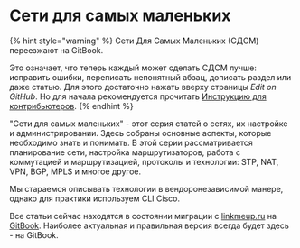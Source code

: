 # Сети для самых маленьких

{% hint style="warning" %}
Сети Для Самых Маленьких \(СДСМ\) переезжают на GitBook.

Это означает, что теперь каждый может сделать СДСМ лучше: исправить ошибки, переписать непонятный абзац, дописать раздел или даже статью.
Для этого достаточно нажать вверху страницы _Edit on GitHub_. Но для начала рекомендуется прочитать [Инструкцию для контрибьютеров](CONTRIBUTING.md).
{% endhint %}

"Сети для самых маленьких" - этот серия статей о сетях, их настройке и администрировании. Здесь собраны основные аспекты, которые необходимо знать и понимать. В этой серии рассматривается планирование сети, настройка маршрутизаторов, работа с коммутацией и маршрутизацией, протоколы и технологии: STP, NAT, VPN, BGP, MPLS и многое другое.

Мы стараемся описывать технологии в вендоронезависимой манере, однако для практики используем CLI Cisco.

Все статьи сейчас находятся в состоянии миграции с [linkmeup.ru](https://linkmeup.ru/blog/sdsm) на [GitBook](https://linkmeup.gitbook.io/sdsm/). Наиболее актуальная и правильная версия всегда будет здесь - на GitBook.
